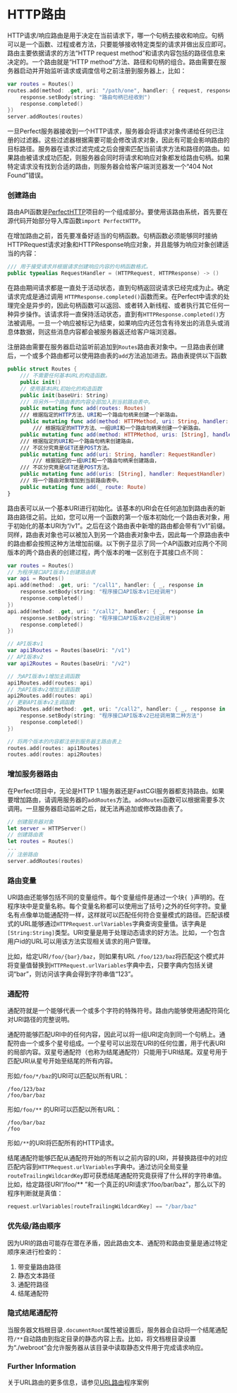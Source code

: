 # HTTP路由

HTTP请求/响应路由是用于决定在当前请求下，哪一个句柄去接收和响应。句柄可以是一个函数、过程或者方法，只要能够接收特定类型的请求并做出反应即可。路由主要依据请求的方法“HTTP request method”和请求内容包括的路径信息来决定的。一个路由就是“HTTP method”方法、路径和句柄的组合。路由需要在服务器启动并开始监听请求或调度信号之前注册到服务器上，比如：

```swift
var routes = Routes()
routes.add(method: .get, uri: "/path/one", handler: { request, response in
    response.setBody(string: "路由句柄已经收到")
    response.completed()
})
server.addRoutes(routes)
```

一旦Perfect服务器接收到一个HTTP请求，服务器会将请求对象传递给任何已注册的过滤器。这些过滤器根据需要可能会修改请求对象，因此有可能会影响路由的目标路径。服务器在请求过滤完成之后会搜索匹配当前请求方法和路径的路由。如果路由被请求成功匹配，则服务器会同时将请求和响应对象都发给路由句柄。如果特定请求没有找到合适的路由，则服务器会给客户端浏览器发一个“404 Not Found”错误。

### 创建路由

路由API函数是[PerfectHTTP](https://github.com/PerfectlySoft/Perfect-HTTP)项目的一个组成部分。要使用该路由系统，首先要在源代码开始部分导入库函数```import PerfectHTTP```。

在增加路由之前，首先要准备好适当的句柄函数。句柄函数必须能够同时接纳HTTPRequest请求对象和HTTPResponse响应对象，并且能够为响应对象创建适当的内容：

```swift
/// 用于接受请求并根据请求创建响应内容的句柄函数格式。
public typealias RequestHandler = (HTTPRequest, HTTPResponse) -> ()
```
在路由期间请求都是一直处于活动状态，直到句柄返回说请求已经完成为止。确定请求完成是通过调用 ```HTTPResponse.completed()```函数而来。在Perfect中请求的处理完全是异步的，因此句柄函数可以返回、或者转入新线程、或者执行其它任何一种异步操作。该请求将一直保持活动状态，直到有```HTTPResponse.completed()```方法被调用。一旦一个响应被标记为结束，如果响应内还包含有待发出的消息头或消息体数据，则这些消息内容都会被服务器返还给客户端浏览器。

注册路由需要在服务器启动监听前追加到```Routes```路由表对象中。一旦路由表创建后，一个或多个路由都可以使用路由表的```add```方法追加进去。路由表提供以下函数

```swift
public struct Routes {
    /// 不需要任何基本URL的构造函数。
    public init()
    // 使用基本URL初始化的构造函数
    public init(baseUri: String)
    /// 将另外一个路由表的内容全部加入到当前路由表中。
    public mutating func add(routes: Routes)
    /// 根据指定的HTTP方法、URI和一个路由句柄来创建一个新路由。
    public mutating func add(method: HTTPMethod, uri: String, handler: RequestHandler)
		/// 根据指定的HTTP方法、一组URI和一个路由句柄来创建一个新路由。
    public mutating func add(method: HTTPMethod, uris: [String], handler: RequestHandler)
    /// 根据指定的URI和一个路由句柄来创建路由，
    /// 不区分究竟是GET还是POST方法。
    public mutating func add(uri: String, handler: RequestHandler)
		/// 根据指定的一组URI和一个路由句柄来创建路由，
    /// 不区分究竟是GET还是POST方法。
    public mutating func add(uris: [String], handler: RequestHandler)
    /// 将一个路由对象增加到当前路由表中。
    public mutating func add(_ route: Route)
}
```

路由表可以从一个基本URI进行初始化。该基本的URI会在任何追加到路由表的新路由路径之前。比如，您可以用一个函数的第一个版本初始化一个路由表对象，用于初始化的基本URI为“/v1”。之后在这个路由表中新增的路由都会带有“/v1”前缀。同样，路由表对象也可以被加入到另一个路由表对象中去，因此每一个原路由表中的路由都会按照这种方法增加前缀。以下例子显示了同一个API函数对应两个不同版本的两个路由表的创建过程，两个版本的唯一区别在于其接口点不同：

```swift
var routes = Routes()
// 为程序接口API版本v1创建路由表
var api = Routes()
api.add(method: .get, uri: "/call1", handler: { _, response in
    response.setBody(string: "程序接口API版本v1已经调用")
    response.completed()
})
api.add(method: .get, uri: "/call2", handler: { _, response in
    response.setBody(string: "程序接口API版本v2已经调用")
    response.completed()
})

// API版本v1
var api1Routes = Routes(baseUri: "/v1")
// API版本v2
var api2Routes = Routes(baseUri: "/v2")

// 为API版本v1增加主调函数
api1Routes.add(routes: api)
// 为API版本v2增加主调函数
api2Routes.add(routes: api)
// 更新API版本v2主调函数
api2Routes.add(method: .get, uri: "/call2", handler: { _, response in
    response.setBody(string: "程序接口API版本v2已经调用第二种方法")
    response.completed()
})

// 将两个版本的内容都注册到服务器主路由表上
routes.add(routes: api1Routes)
routes.add(routes: api2Routes)
```

### 增加服务器路由

在Perfect项目中，无论是HTTP 1.1服务器还是FastCGI服务器都支持路由。如果要增加路由，请调用服务器的```addRoutes```方法。```addRoutes```函数可以根据需要多次调用。一旦服务器启动监听之后，就无法再追加或修改路由表了。

```swift
// 创建服务器对象
let server = HTTPServer()
// 创建路由表
let routes = Routes()
...
// 注册路由
server.addRoutes(routes)
```

### 路由变量

URI路由还能够包括不同的变量组件。每个变量组件是通过一个块```{ }```声明的。在程序块中是变量名称。每个变量名称都可以使用出了括号```}```之外的任何字符。变量名有点像单功能通配符一样，这样就可以匹配任何符合变量模式的路径。匹配该模式的URL能够通过```HTTPRequest.urlVariables```字典查询变量值。该字典是```[String:String]```类型。URI变量是用于处理动态请求的好方法。比如，一个包含用户id的URL可以用该方法实现相关请求的用户管理。

比如，给定URI```/foo/{bar}/baz```，则如果有URL ```/foo/123/baz```将匹配这个模式并将变量值替换到```HTTPRequest.urlVariables```字典中去，只要字典内包括关键词“bar”，则访问该字典会得到字符串值“123”。

### 通配符

通配符就是一个能够代表一个或多个字符的特殊符号。路由内能够使用通配符简化对URI路径的完整说明。

通配符能够匹配URI中的任何内容，因此可以将一组URI定向到同一个句柄上。通配符由一个或多个星号组成。一个星号可以出现在URI的任何位置，用于代表URI的局部内容。双星号通配符（也称为结尾通配符）只能用于URI结尾。双星号用于匹配URI从星号开始至结尾的所有内容。

形如```/foo/*/baz```的URI可以匹配以所有URL：

```
/foo/123/baz
/foo/bar/baz
```

形如```/foo/**``` 的URI可以匹配以所有URL：

```
/foo/bar/baz
/foo
```

形如```/**```的URI将匹配所有的HTTP请求。

结尾通配符能够匹配从通配符开始的所有以之前内容的URI，并替换路径中的对应匹配内容到```HTTPRequest.urlVariables```字典中。通过访问全局变量```routeTrailingWildcardKey```即可获悉结尾通配符究竟获得了什么样的字符串值。比如，给定路径URI“/foo/** ”和一个真正的URI请求“/foo/bar/baz”，那么以下的程序判断就是真值：

```swift
request.urlVariables[routeTrailingWildcardKey] == "/bar/baz"
```

### 优先级/路由顺序

因为URI的路由可能存在潜在矛盾，因此路由文本、通配符和路由变量是通过特定顺序来进行检查的：

1. 带变量路由路径
2. 静态文本路径
3. 通配符路径
4. 结尾通配符

### 隐式结尾通配符

当服务器文档根目录```.documentRoot```属性被设置后，服务器会自动将一个结尾通配符```/**```自动路由到指定目录的静态内容上去。比如，将文档根目录设置为“./webroot”会允许服务器从该目录中读取静态文件用于完成请求响应。

### Further Information

关于URL路由的更多信息，请参见[URL路由](https://github.com/PerfectlySoft/PerfectExample-URLRouting)程序案例
